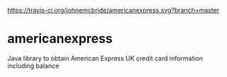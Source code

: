 https://travis-ci.org/johnemcbride/americanexpress.svg?branch=master
# americanexpress
Java library to obtain American Express UK credit card information including balance
